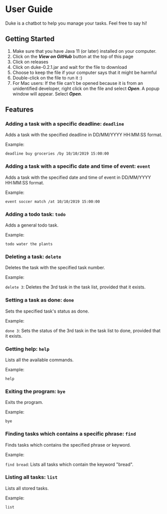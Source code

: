 # User Guide

Duke is a chatbot to help you manage your tasks. Feel free to say hi!

## Getting Started
1. Make sure that you have Java 11 (or later) installed on your computer.
2. Click on the **_View on GitHub_** button at the top of this page
3. Click on releases
4. Click on duke-0.2.1.jar and wait for the file to download
5. Choose to keep the file if your computer says that it might be harmful
6. Double-click on the file to run it :)
7. For Mac users: If the file can't be opened because it is from an unidentified developer, right click on the file and select **_Open_**. A popup window will appear. Select **_Open_**.

## Features 

### Adding a task with a specific deadline: `deadline`
Adds a task with the specified deadline in DD/MM/YYYY HH:MM:SS format.

Example: 

`deadline buy groceries /by 10/10/2019 15:00:00`

### Adding a task with a specific date and time of event: `event`
Adds a task with the specified date and time of event in DD/MM/YYYY HH:MM:SS format.

Example: 

`event soccer match /at 10/10/2019 15:00:00`

### Adding a todo task: `todo`
Adds a general todo task.

Example: 

`todo water the plants`

### Deleting a task: `delete`
Deletes the task with the specified task number.

Example: 

`delete 3`: Deletes the 3rd task in the task list, provided that it exists.

### Setting a task as done: `done`
Sets the specified task's status as done.

Example: 

`done 3`: Sets the status of the 3rd task in the task list to done, provided that it exists.

### Getting help: `help`
Lists all the available commands.

Example: 

`help`

### Exiting the program: `bye`
Exits the program.

Example: 

`bye`

### Finding tasks which contains a specific phrase: `find`
Finds tasks which contains the specified phrase or keyword.

Example: 

`find bread`: Lists all tasks which contain the keyword "bread".

### Listing all tasks: `list`
Lists all stored tasks.

Example: 

`list`
